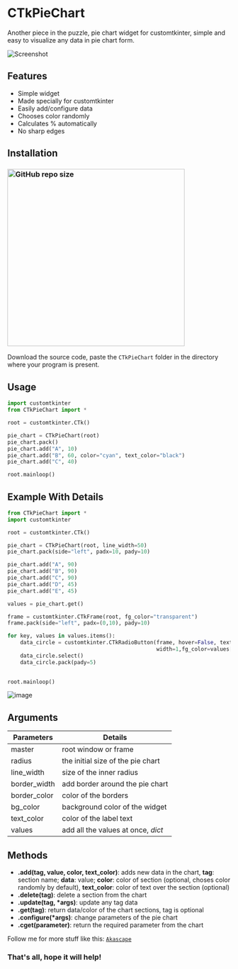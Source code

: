 # CTkPieChart
Another piece in the puzzle, pie chart widget for customtkinter, simple and easy to visualize any data in pie chart form.

![Screenshot](https://github.com/Akascape/CTkPieChart/assets/89206401/2632a3f0-bf79-40ec-a3a1-bf5252d571b9)

## Features
- Simple widget
- Made specially for customtkinter
- Easily add/configure data
- Chooses color randomly
- Calculates % automatically
- No sharp edges 

## Installation
### [<img alt="GitHub repo size" src="https://img.shields.io/github/repo-size/Akascape/CTkPieChart?&color=white&label=Download%20Source%20Code&logo=Python&logoColor=yellow&style=for-the-badge"  width="400">](https://github.com/Akascape/CTkPieChart/archive/refs/heads/main.zip)

Download the source code, paste the `CTkPieChart` folder in the directory where your program is present.

## Usage
```python
import customtkinter
from CTkPieChart import *

root = customtkinter.CTk()

pie_chart = CTkPieChart(root)
pie_chart.pack()
pie_chart.add("A", 10)
pie_chart.add("B", 60, color="cyan", text_color="black")
pie_chart.add("C", 40)

root.mainloop()
```

## Example With Details
```python
from CTkPieChart import *
import customtkinter

root = customtkinter.CTk()

pie_chart = CTkPieChart(root, line_width=50)
pie_chart.pack(side="left", padx=10, pady=10)

pie_chart.add("A", 90)
pie_chart.add("B", 90)
pie_chart.add("C", 90)
pie_chart.add("D", 45)
pie_chart.add("E", 45)

values = pie_chart.get()

frame = customtkinter.CTkFrame(root, fg_color="transparent")
frame.pack(side="left", padx=(0,10), pady=10)

for key, values in values.items():
    data_circle = customtkinter.CTkRadioButton(frame, hover=False, text=key,
                                               width=1,fg_color=values["color"])
    data_circle.select()
    data_circle.pack(pady=5)
    

root.mainloop()
```
![image](https://github.com/Akascape/CTkPieChart/assets/89206401/1b033497-6f99-4994-9540-0c3fffd08cf8)

## Arguments
| Parameters | Details |
|--------|----------|
| master	| root window or frame |
| radius | the initial size of the pie chart |
| line_width | size of the inner radius |
| border_width | add border around the pie chart |
| border_color | color of the borders |
| bg_color | background color of the widget |
| text_color | color of the label text |
| values | add all the values at once, _dict_ |

## Methods
- **.add(tag, value, color, text_color)**: adds new data in the chart, **tag**: section name; **data**: value; **color**: color of section (optional, choses color randomly by default), **text_color**: color of text over the section (optional)
- **.delete(tag)**: delete a section from the chart
- **.update(tag, *args)**: update any tag data
- **.get(tag)**: return data/color of the chart sections, tag is optional
- **.configure(*args)**: change parameters of the pie chart
- **.cget(parameter)**: return the required parameter from the chart

Follow me for more stuff like this: [`Akascape`](https://github.com/Akascape/)
### That's all, hope it will help!


